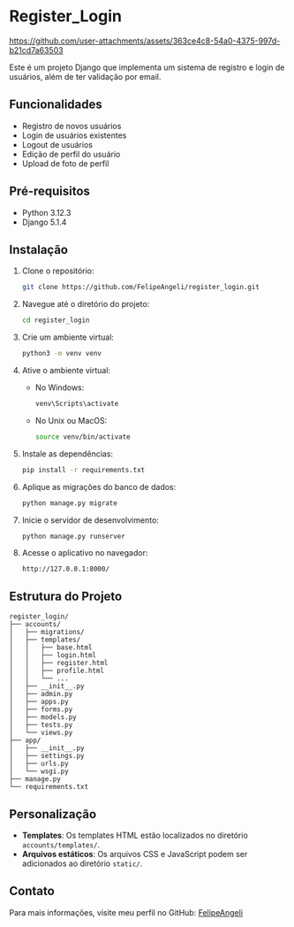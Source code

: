 
# Register_Login


https://github.com/user-attachments/assets/363ce4c8-54a0-4375-997d-b21cd7a63503


Este é um projeto Django que implementa um sistema de registro e login de usuários, além de ter validação por email. 

## Funcionalidades

- Registro de novos usuários
- Login de usuários existentes
- Logout de usuários
- Edição de perfil do usuário
- Upload de foto de perfil

## Pré-requisitos

- Python 3.12.3
- Django 5.1.4

## Instalação

1. Clone o repositório:

   ```bash
   git clone https://github.com/FelipeAngeli/register_login.git
   ```

2. Navegue até o diretório do projeto:

   ```bash
   cd register_login
   ```

3. Crie um ambiente virtual:

   ```bash
   python3 -m venv venv
   ```

4. Ative o ambiente virtual:

   - No Windows:

     ```bash
     venv\Scripts\activate
     ```

   - No Unix ou MacOS:

     ```bash
     source venv/bin/activate
     ```

5. Instale as dependências:

   ```bash
   pip install -r requirements.txt
   ```

6. Aplique as migrações do banco de dados:

   ```bash
   python manage.py migrate
   ```

7. Inicie o servidor de desenvolvimento:

   ```bash
   python manage.py runserver
   ```

8. Acesse o aplicativo no navegador:

   ```
   http://127.0.0.1:8000/
   ```

## Estrutura do Projeto

```plaintext
register_login/
├── accounts/
│   ├── migrations/
│   ├── templates/
│   │   ├── base.html
│   │   ├── login.html
│   │   ├── register.html
│   │   ├── profile.html
│   │   └── ...
│   ├── __init__.py
│   ├── admin.py
│   ├── apps.py
│   ├── forms.py
│   ├── models.py
│   ├── tests.py
│   └── views.py
├── app/
│   ├── __init__.py
│   ├── settings.py
│   ├── urls.py
│   └── wsgi.py
├── manage.py
└── requirements.txt
```

## Personalização

- **Templates**: Os templates HTML estão localizados no diretório `accounts/templates/`.
- **Arquivos estáticos**: Os arquivos CSS e JavaScript podem ser adicionados ao diretório `static/`.

## Contato

Para mais informações, visite meu perfil no GitHub: [FelipeAngeli](https://github.com/FelipeAngeli)
